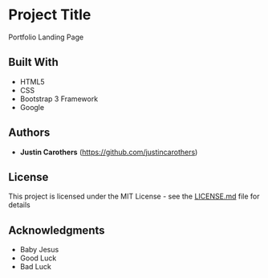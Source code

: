 # Project Title

Portfolio Landing Page

## Built With

* HTML5
* CSS
* Bootstrap 3 Framework
* Google


## Authors

* **Justin Carothers**
(https://github.com/justincarothers)

## License

This project is licensed under the MIT License - see the [LICENSE.md](LICENSE.md) file for details

## Acknowledgments

* Baby Jesus
* Good Luck
* Bad Luck
